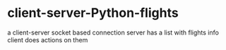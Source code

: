 # client-server-Python-flights
a client-server socket based connection
server has a list with flights info
client does actions on them
